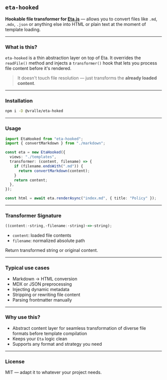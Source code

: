 ## `eta-hooked`

**Hookable file transformer for [Eta.js](https://eta.js.org)** — allows you to convert files like `.md`, `.mdx`, `.json` or anything else into HTML or plain text at the moment of template loading.

---

### What is this?

`eta-hooked` is a thin abstraction layer on top of Eta. It overrides the `readFile()` method and injects a `transformer()` hook that lets you process file content before it's rendered.

> It doesn't touch file resolution — just transforms the **already loaded content**.

---

### Installation

```bash
npm i -D @vralle/eta-hoked
```

---

### Usage

```ts
import EtaHooked from "eta-hooked";
import { convertMarkdown } from "./markdown";

const eta = new EtaHooked({
  views: "./templates",
  transformer: (content, filename) => {
    if (filename.endsWith(".md")) {
      return convertMarkdown(content);
    }
    return content;
  },
});

const html = await eta.renderAsync("index.md", { title: "Policy" });
```

---

### Transformer Signature

```ts
((content:·string,·filename:·string)·=>·string);
```

- `content`: loaded file contents
- `filename`: normalized absolute path

Return transformed string or original content.

---

### Typical use cases

- Markdown → HTML conversion
- MDX or JSON preprocessing
- Injecting dynamic metadata
- Stripping or rewriting file content
- Parsing frontmatter manually

---

### Why use this?

- Abstract content layer for seamless transformation of diverse file formats before template compilation
- Keeps your `Eta` logic clean
- Supports any format and strategy you need

---

### License

MIT — adapt it to whatever your project needs.
